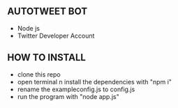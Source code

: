 ## AUTOTWEET BOT
- Node js
- Twitter Developer Account

## HOW TO INSTALL
- clone this repo
- open terminal n install the dependencies with "npm i"
- rename the exampleconfig.js to config.js
- run the program with "node app.js"
